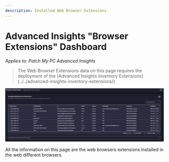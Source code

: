 ```yaml
---
description: Installed Web Browser Extensions
---
```


# Advanced Insights "Browser Extensions" Dashboard

_Applies to: Patch My PC Advanced Insights_

<blockquote class="wp-block-quote">
<p>The Web Browser Extensions data on this page requires the deployment of the  [Advanced Insights Inventory Extensions](../../advanced-insights-inventory-extensions/)</p>
</blockquote>

![](/_images/image-(2161).png "Installed Web Browsers Extensions")

All the information on this page are the web browsers extensions installed in the web different browsers.